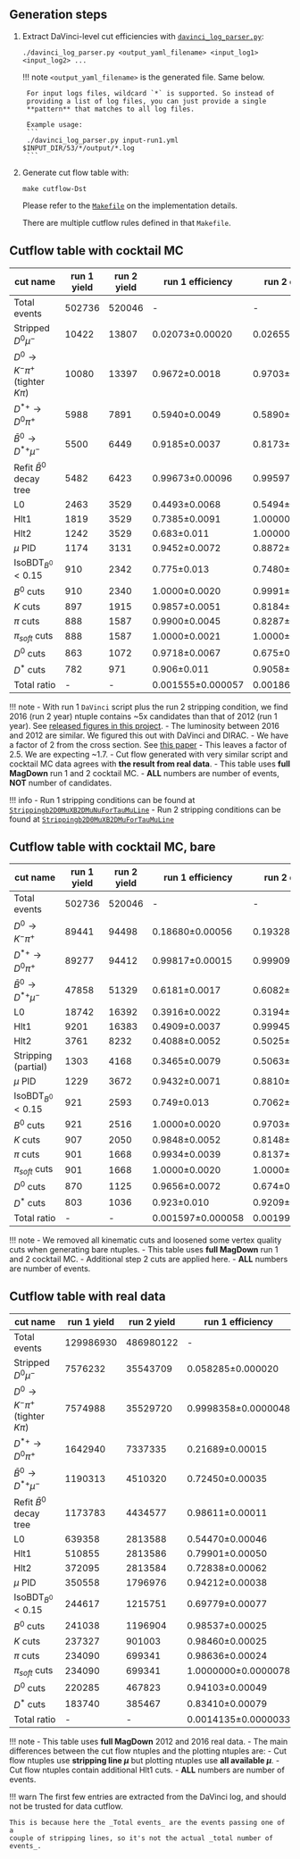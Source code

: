 ## Generation steps

1. Extract DaVinci-level cut efficiencies with [`davinci_log_parser.py`](https://github.com/umd-lhcb/lhcb-ntuples-gen/blob/master/utils/davinci_log_parser.py):
    ```
    ./davinci_log_parser.py <output_yaml_filename> <input_log1> <input_log2> ...
    ```

    !!! note
        `<output_yaml_filename>` is the generated file. Same below.

        For input logs files, wildcard `*` is supported. So instead of
        providing a list of log files, you can just provide a single
        **pattern** that matches to all log files.

        Example usage:
        ```
        ./davinci_log_parser.py input-run1.yml $INPUT_DIR/53/*/output/*.log
        ```

2. Generate cut flow table with:
    ```
    make cutflow-Dst
    ```
    Please refer to the [`Makefile`](https://github.com/umd-lhcb/lhcb-ntuples-gen/blob/master/Makefile) on the implementation details.

    There are multiple cutflow rules defined in that `Makefile`.


## Cutflow table with cocktail MC

| cut name                                     | run 1 yield   | run 2 yield   | run 1 efficiency   | run 2 efficiency   | double ratio   |
|----------------------------------------------|---------------|---------------|--------------------|--------------------|----------------|
| Total events                                 | 502736        | 520046        | -                  | -                  | -              |
| Stripped $D^0 \mu^-$                         | 10422         | 13807         | 0.02073±0.00020    | 0.02655±0.00022    | 1.281±0.016    |
| $D^0 \rightarrow K^- \pi^+$ (tighter $K\pi$) | 10080         | 13397         | 0.9672±0.0018      | 0.9703±0.0015      | 1.0032±0.0025  |
| $D^{*+} \rightarrow D^0 \pi^+$               | 5988          | 7891          | 0.5940±0.0049      | 0.5890±0.0043      | 0.992±0.011    |
| $\bar{B}^0 \rightarrow D^{*+} \mu^-$         | 5500          | 6449          | 0.9185±0.0037      | 0.8173±0.0044      | 0.8898±0.0060  |
| Refit $\bar{B}^0$ decay tree                 | 5482          | 6423          | 0.99673±0.00096    | 0.99597±0.00095    | 0.9992±0.0014  |
| L0                                           | 2463          | 3529          | 0.4493±0.0068      | 0.5494±0.0063      | 1.223±0.023    |
| Hlt1                                         | 1819          | 3529          | 0.7385±0.0091      | 1.00000±0.00052    | 1.354±0.017    |
| Hlt2                                         | 1242          | 3529          | 0.683±0.011        | 1.00000±0.00052    | 1.465±0.024    |
| $\mu$ PID                                    | 1174          | 3131          | 0.9452±0.0072      | 0.8872±0.0055      | 0.9386±0.0093  |
| $\text{IsoBDT}_{B^0} < 0.15$                 | 910           | 2342          | 0.775±0.013        | 0.7480±0.0080      | 0.965±0.019    |
| $B^0$ cuts                                   | 910           | 2340          | 1.0000±0.0020      | 0.9991±0.0011      | 0.9991±0.0023  |
| $K$ cuts                                     | 897           | 1915          | 0.9857±0.0051      | 0.8184±0.0083      | 0.8302±0.0094  |
| $\pi$ cuts                                   | 888           | 1587          | 0.9900±0.0045      | 0.8287±0.0090      | 0.8371±0.0099  |
| $\pi_{soft}$ cuts                            | 888           | 1587          | 1.0000±0.0021      | 1.0000±0.0012      | 1.0000±0.0024  |
| $D^0$ cuts                                   | 863           | 1072          | 0.9718±0.0067      | 0.675±0.012        | 0.695±0.013    |
| $D^*$ cuts                                   | 782           | 971           | 0.906±0.011        | 0.9058±0.0097      | 1.000±0.016    |
| Total ratio                                  | -             | -             | 0.001555±0.000057  | 0.001867±0.000061  | 1.200±0.059    |

!!! note
    - With run 1 `DaVinci` script plus the run 2 stripping condition, we find
      2016 (run 2 year) ntuple contains ~5x candidates than that of 2012 (run 1
      year). See [released figures in this project](https://github.com/umd-lhcb/RDRDstRun2AnalysisPreservation/releases/latest).
    - The luminosity between 2016 and 2012 are similar. We figured this out with DaVinci and DIRAC.
    - We have a factor of 2 from the cross section. See [this paper](https://arxiv.org/pdf/1612.05140.pdf)
    - This leaves a factor of 2.5. We are expecting ~1.7.
    - Cut flow generated with very similar script and cocktail MC data agrees
      with **the result from real data**.
    - This table uses **full MagDown** run 1 and 2 cocktail MC.
    - **ALL** numbers are number of events, **NOT** number of candidates.

!!! info
    - Run 1 stripping conditions can be found at [`Strippingb2D0MuXB2DMuNuForTauMuLine`](http://lhcbdoc.web.cern.ch/lhcbdoc/stripping/config/stripping21/semileptonic/strippingb2d0muxb2dmunufortaumuline.html)
    - Run 2 stripping conditions can be found at [`Strippingb2D0MuXB2DMuForTauMuLine`](http://lhcbdoc.web.cern.ch/lhcbdoc/stripping/config/stripping28r2/semileptonic/strippingb2d0muxb2dmufortaumuline.html)


## Cutflow table with cocktail MC, bare

| cut name                             | run 1 yield   | run 2 yield   | run 1 efficiency   | run 2 efficiency   | double ratio    |
|--------------------------------------|---------------|---------------|--------------------|--------------------|-----------------|
| Total events                         | 502736        | 520046        | -                  | -                  | -               |
| $D^0 \rightarrow K^- \pi^+$          | 89441         | 94498         | 0.18680±0.00056    | 0.19328±0.00056    | 1.0347±0.0043   |
| $D^{*+} \rightarrow D^0 \pi^+$       | 89277         | 94412         | 0.99817±0.00015    | 0.99909±0.00011    | 1.00093±0.00019 |
| $\bar{B}^0 \rightarrow D^{*+} \mu^-$ | 47858         | 51329         | 0.6181±0.0017      | 0.6082±0.0017      | 0.9840±0.0039   |
| L0                                   | 18742         | 16392         | 0.3916±0.0022      | 0.3194±0.0021      | 0.8155±0.0070   |
| Hlt1                                 | 9201          | 16383         | 0.4909±0.0037      | 0.99945±0.00025    | 2.036±0.015     |
| Hlt2                                 | 3761          | 8232          | 0.4088±0.0052      | 0.5025±0.0039      | 1.229±0.018     |
| Stripping (partial)                  | 1303          | 4168          | 0.3465±0.0079      | 0.5063±0.0055      | 1.461±0.037     |
| $\mu$ PID                            | 1229          | 3672          | 0.9432±0.0071      | 0.8810±0.0052      | 0.9340±0.0090   |
| $\text{IsoBDT}_{B^0} < 0.15$         | 921           | 2593          | 0.749±0.013        | 0.7062±0.0077      | 0.942±0.019     |
| $B^0$ cuts                           | 921           | 2516          | 1.0000±0.0020      | 0.9703±0.0037      | 0.9703±0.0042   |
| $K$ cuts                             | 907           | 2050          | 0.9848±0.0052      | 0.8148±0.0080      | 0.8274±0.0092   |
| $\pi$ cuts                           | 901           | 1668          | 0.9934±0.0039      | 0.8137±0.0090      | 0.8191±0.0096   |
| $\pi_{soft}$ cuts                    | 901           | 1668          | 1.0000±0.0020      | 1.0000±0.0011      | 1.0000±0.0023   |
| $D^0$ cuts                           | 870           | 1125          | 0.9656±0.0072      | 0.674±0.012        | 0.698±0.013     |
| $D^*$ cuts                           | 803           | 1036          | 0.923±0.010        | 0.9209±0.0088      | 0.998±0.015     |
| Total ratio                          | -             | -             | 0.001597±0.000058  | 0.001992±0.000063  | 1.247±0.060     |

!!! note
    - We removed all kinematic cuts and loosened some vertex quality cuts when generating bare ntuples.
    - This table uses **full MagDown** run 1 and 2 cocktail MC.
    - Additional step 2 cuts are applied here.
    - **ALL** numbers are number of events.


## Cutflow table with real data

| cut name                                     | run 1 yield   | run 2 yield   | run 1 efficiency    | run 2 efficiency      | double ratio        |
|----------------------------------------------|---------------|---------------|---------------------|-----------------------|---------------------|
| Total events                                 | 129986930     | 486980122     | -                   | -                     | -                   |
| Stripped $D^0 \mu^-$                         | 7576232       | 35543709      | 0.058285±0.000020   | 0.072988±0.000012     | 1.25227±0.00048     |
| $D^0 \rightarrow K^- \pi^+$ (tighter $K\pi$) | 7574988       | 35529720      | 0.9998358±0.0000048 | 0.9996064±0.0000033   | 0.9997706±0.0000058 |
| $D^{*+} \rightarrow D^0 \pi^+$               | 1642940       | 7337335       | 0.21689±0.00015     | 0.206513±0.000068     | 0.95215±0.00072     |
| $\bar{B}^0 \rightarrow D^{*+} \mu^-$         | 1190313       | 4510320       | 0.72450±0.00035     | 0.61471±0.00018       | 0.84846±0.00048     |
| Refit $\bar{B}^0$ decay tree                 | 1173783       | 4434577       | 0.98611±0.00011     | 0.983207±0.000060     | 0.99705±0.00012     |
| L0                                           | 639358        | 2813588       | 0.54470±0.00046     | 0.63447±0.00023       | 1.1648±0.0011       |
| Hlt1                                         | 510855        | 2813586       | 0.79901±0.00050     | 0.99999929±0.00000093 | 1.25154±0.00078     |
| Hlt2                                         | 372095        | 2813584       | 0.72838±0.00062     | 0.99999929±0.00000093 | 1.3729±0.0012       |
| $\mu$ PID                                    | 350558        | 1796976       | 0.94212±0.00038     | 0.63868±0.00029       | 0.67792±0.00041     |
| $\text{IsoBDT}_{B^0} < 0.15$                 | 244617        | 1215751       | 0.69779±0.00077     | 0.67655±0.00035       | 0.9696±0.0012       |
| $B^0$ cuts                                   | 241038        | 1196904       | 0.98537±0.00025     | 0.98450±0.00011       | 0.99912±0.00027     |
| $K$ cuts                                     | 237327        | 901003        | 0.98460±0.00025     | 0.75278±0.00039       | 0.76455±0.00044     |
| $\pi$ cuts                                   | 234090        | 699341        | 0.98636±0.00024     | 0.77618±0.00044       | 0.78691±0.00048     |
| $\pi_{soft}$ cuts                            | 234090        | 699341        | 1.0000000±0.0000078 | 1.0000000±0.0000026   | 1.0000000±0.0000083 |
| $D^0$ cuts                                   | 220285        | 467823        | 0.94103±0.00049     | 0.66895±0.00056       | 0.71087±0.00070     |
| $D^*$ cuts                                   | 183740        | 385467        | 0.83410±0.00079     | 0.82396±0.00056       | 0.9878±0.0012       |
| Total ratio                                  | -             | -             | 0.0014135±0.0000033 | 0.0007915±0.0000013   | 0.5600±0.0016       |

!!! note
    - This table uses **full MagDown** 2012 and 2016 real data.
    - The main differences between the cut flow ntuples and the plotting
      ntuples are:
      - Cut flow ntuples use **stripping line $\mu$** but plotting ntuples use
        **all available $\mu$**.
      - Cut flow ntuples contain additional Hlt1 cuts.
    - **ALL** numbers are number of events.

!!! warn
    The first few entries are extracted from the DaVinci log, and should not be
    trusted for data cutflow.

    This is because here the _Total events_ are the events passing one of a
    couple of stripping lines, so it's not the actual _total number of events_.
